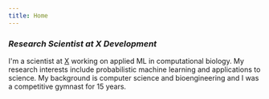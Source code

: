 ```yaml
---
title: Home
---
```


<!-- [<img src="https://simpleicons.org/icons/github.svg" -->
<!-- style="max-width:15%;min-width:40px;float:right;" alt="Github repo" -->
<!-- />](https://github.com/yihui/hugo-xmin) -->


### _Research Scientist at X Development_

I'm a scientist at [X](https://x.company) working on applied ML in computational
biology. My research interests include probabilistic machine learning and
applications to science. My background is computer science and bioengineering
and I was a competitive gymnast for 15 years.

